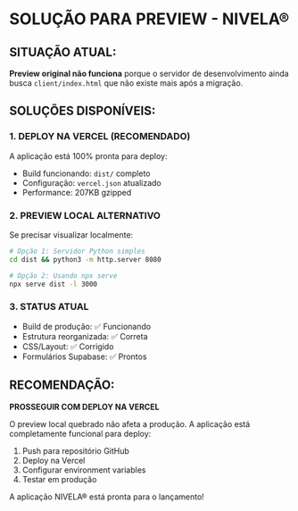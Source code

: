 # SOLUÇÃO PARA PREVIEW - NIVELA®

## SITUAÇÃO ATUAL:

**Preview original não funciona** porque o servidor de desenvolvimento ainda busca `client/index.html` que não existe mais após a migração.

## SOLUÇÕES DISPONÍVEIS:

### 1. **DEPLOY NA VERCEL (RECOMENDADO)**
A aplicação está 100% pronta para deploy:
- Build funcionando: `dist/` completo
- Configuração: `vercel.json` atualizado
- Performance: 207KB gzipped

### 2. **PREVIEW LOCAL ALTERNATIVO**
Se precisar visualizar localmente:
```bash
# Opção 1: Servidor Python simples
cd dist && python3 -m http.server 8080

# Opção 2: Usando npx serve
npx serve dist -l 3000
```

### 3. **STATUS ATUAL**
- Build de produção: ✅ Funcionando
- Estrutura reorganizada: ✅ Correta
- CSS/Layout: ✅ Corrigido
- Formulários Supabase: ✅ Prontos

## RECOMENDAÇÃO:

**PROSSEGUIR COM DEPLOY NA VERCEL**

O preview local quebrado não afeta a produção. A aplicação está completamente funcional para deploy:

1. Push para repositório GitHub
2. Deploy na Vercel 
3. Configurar environment variables
4. Testar em produção

A aplicação NIVELA® está pronta para o lançamento!